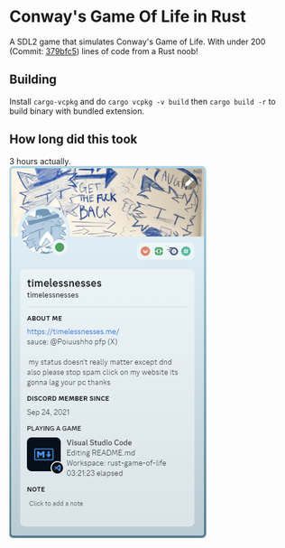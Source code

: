# Conway's Game Of Life in Rust

A SDL2 game that simulates Conway's Game of Life. With under 200 (Commit: [379bfc5](https://github.com/timelessnesses/game-of-life/commit/379bfc5faaba5d8fdf0669457e57c5eaa40be97b)) lines of code from a Rust noob!

## Building

Install `cargo-vcpkg` and do `cargo vcpkg -v build` then `cargo build -r` to build binary with bundled extension.

## How long did this took

3 hours actually.  
![timelessnesses has been coding this for 3 hours and 21 minutes](./gay.png)
